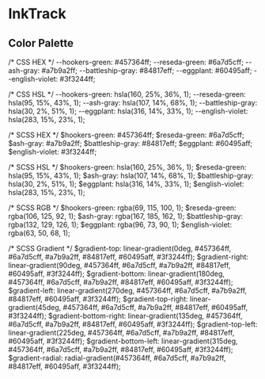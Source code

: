 # InkTrack

## Color Palette

/* CSS HEX */
--hookers-green: #457364ff;
--reseda-green: #6a7d5cff;
--ash-gray: #a7b9a2ff;
--battleship-gray: #84817eff;
--eggplant: #60495aff;
--english-violet: #3f3244ff;

/* CSS HSL */
--hookers-green: hsla(160, 25%, 36%, 1);
--reseda-green: hsla(95, 15%, 43%, 1);
--ash-gray: hsla(107, 14%, 68%, 1);
--battleship-gray: hsla(30, 2%, 51%, 1);
--eggplant: hsla(316, 14%, 33%, 1);
--english-violet: hsla(283, 15%, 23%, 1);

/* SCSS HEX */
$hookers-green: #457364ff;
$reseda-green: #6a7d5cff;
$ash-gray: #a7b9a2ff;
$battleship-gray: #84817eff;
$eggplant: #60495aff;
$english-violet: #3f3244ff;

/* SCSS HSL */
$hookers-green: hsla(160, 25%, 36%, 1);
$reseda-green: hsla(95, 15%, 43%, 1);
$ash-gray: hsla(107, 14%, 68%, 1);
$battleship-gray: hsla(30, 2%, 51%, 1);
$eggplant: hsla(316, 14%, 33%, 1);
$english-violet: hsla(283, 15%, 23%, 1);

/* SCSS RGB */
$hookers-green: rgba(69, 115, 100, 1);
$reseda-green: rgba(106, 125, 92, 1);
$ash-gray: rgba(167, 185, 162, 1);
$battleship-gray: rgba(132, 129, 126, 1);
$eggplant: rgba(96, 73, 90, 1);
$english-violet: rgba(63, 50, 68, 1);

/* SCSS Gradient */
$gradient-top: linear-gradient(0deg, #457364ff, #6a7d5cff, #a7b9a2ff, #84817eff, #60495aff, #3f3244ff);
$gradient-right: linear-gradient(90deg, #457364ff, #6a7d5cff, #a7b9a2ff, #84817eff, #60495aff, #3f3244ff);
$gradient-bottom: linear-gradient(180deg, #457364ff, #6a7d5cff, #a7b9a2ff, #84817eff, #60495aff, #3f3244ff);
$gradient-left: linear-gradient(270deg, #457364ff, #6a7d5cff, #a7b9a2ff, #84817eff, #60495aff, #3f3244ff);
$gradient-top-right: linear-gradient(45deg, #457364ff, #6a7d5cff, #a7b9a2ff, #84817eff, #60495aff, #3f3244ff);
$gradient-bottom-right: linear-gradient(135deg, #457364ff, #6a7d5cff, #a7b9a2ff, #84817eff, #60495aff, #3f3244ff);
$gradient-top-left: linear-gradient(225deg, #457364ff, #6a7d5cff, #a7b9a2ff, #84817eff, #60495aff, #3f3244ff);
$gradient-bottom-left: linear-gradient(315deg, #457364ff, #6a7d5cff, #a7b9a2ff, #84817eff, #60495aff, #3f3244ff);
$gradient-radial: radial-gradient(#457364ff, #6a7d5cff, #a7b9a2ff, #84817eff, #60495aff, #3f3244ff);


